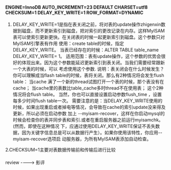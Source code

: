 
#### ENGINE=InnoDB AUTO_INCREMENT=23 DEFAULT CHARSET=utf8 CHECKSUM=1 DELAY_KEY_WRITE=1 ROW_FORMAT=DYNAMIC

1. DELAY_KEY_WRITE=1是指在表关闭之前，将对表的update操作zhigenxin数据到磁盘，而不更新索引到磁盘，把对索引的更改记录在内存。这样MyISAM
表可以使索引更新更快。在关闭表的时候一起更新索引到磁盘。这个参数只对MyISAM引擎表有作用
使用：create table的时候，指定DELAY_KEY_WRITE。
当表已经存在的时候：ALTER TABLE table_name DELAY_KEY_WRITE= 1。
适用范围：表有update操作，这个参数的优势会很好的体现出来。因为这个参数能延迟更新索引到表关闭。当我们需要经常跟新一个大表的时候，可以
考虑使用这个参数.
说明：表关闭会在什么时候发生？
你可以理解成当flash table的时候，表将关闭。那么有2种情况将会发生flush table：
当cache 满了一个新的thread试图打开一个表的时候，那个表没有在cache；
当cache里的表数比table_cache多时thread不在使用表；
这个2种情况将会flush table。
当然，你也可以直接设置启动参数flush_time ，设置每多少时间flush table一次。
需要注意的是：当DELAY_KEY_WRITE使用的时候，如果出现重启或者掉电等情况，会导致在cache的索引update没来得及更新，所以必须在启动参数
加上 --myisam-recover，这样在你启动mysql的时候会检查你的表并同步表和索引.或者在重启服务器之前运行myisamchk。(然而，即使在这种情况
下，应通过使用DELAY_KEY_WRITE保证不丢失数据，因为关键字信息总是可以从数据行产生）。如果你使用该特性，你应用--myisam-recover选项启
动服务器，为所有MyISAM表添加自动检查。

2.CHECKSUM=1主要对表数据传输前和传输后进行比较


####
review  ----> 影评